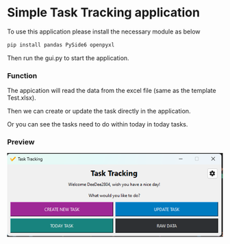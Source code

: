# Simple Task Tracking application
To use this application please install the necessary module as below
```powershell
pip install pandas PySide6 openpyxl
```

Then run the gui.py to start the application.

### Function

The appication will read the data from the excel file (same as the template Test.xlsx).

Then we can create or update the task directly in the application.

Or you can see the tasks need to do within today in today tasks.
### Preview
![screenshot](resources/app_preview.png)